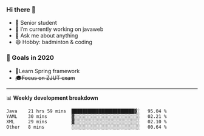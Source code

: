 

### Hi there 🐏

- 🌱 Senior student
- 🔭 I’m currently working on javaweb
- 💬 Ask me about anything
- 😄 Hobby: badminton & coding

### 🚀 Goals in 2020
+ 🍃Learn Spring framework
+ ~~🎓Focus on ZJUT exam~~
-------

📊 **Weekly development breakdown**
<!--START_SECTION:waka-->
```text
Java    21 hrs 59 mins  ███████████████████████▓░   95.04 % 
YAML    30 mins         ▓░░░░░░░░░░░░░░░░░░░░░░░░   02.21 % 
XML     29 mins         ▓░░░░░░░░░░░░░░░░░░░░░░░░   02.10 % 
Other   8 mins          ░░░░░░░░░░░░░░░░░░░░░░░░░   00.64 % 
```
<!--END_SECTION:waka-->

